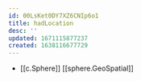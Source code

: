 ```yaml
---
id: 00LsKet0DY7XZ6CNIp6o1
title: hadLocation
desc: ''
updated: 1671115877237
created: 1638116677729
---
```




- [[c.Sphere]] [[sphere.GeoSpatial]]
